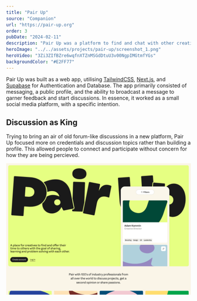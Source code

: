 ```yaml
---
title: "Pair Up"
source: "Companion"
url: "https://pair-up.org"
order: 3
pubDate: "2024-02-11"
description: "Pair Up was a platform to find and chat with other creatives to get a second opinion or share passions. It was built during downtime between client work as an internal project. It was built as a somewhat async messaging platform, with the intention of allowing for slower, more focused discussion."
heroImage: "../../assets/projects/pair-up/screenshot_1.png"
heroVideo: "3Zi3ZIfBZre6wqfnXTZnMSGdDtuU3v00NgpIMGtmfYGs"
backgroundColor: "#E2FF77"
---
```


Pair Up was built as a web app, utilising [TailwindCSS](https://tailwindcss.com), [Next.js](https://nextjs.org/), and [Supabase](https://supabase.com) for Authentication and Database. The app primarily consisted of messaging, a public profile, and the ability to broadcast a message to garner feedback and start discussions. In essence, it worked as a small social media platform, with a specific intention.

## Discussion as King

Trying to bring an air of old forum-like discussions in a new platform, Pair Up focused more on credentials and discussion topics rather than building a profile. This allowed people to connect and participate without concern for how they are being percieved.

![Homepage](../../assets/projects/pair-up/screenshot_1.png)
